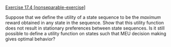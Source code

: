 [Exercise 17.4 \[nonseparable-exercise\]](17-4/)

Suppose that we define the utility of a state
sequence to be the *maximum* reward obtained in any state
in the sequence. Show that this utility function does not result in
stationary preferences between state sequences. Is it still possible to
define a utility function on states such that MEU decision making gives
optimal behavior?
